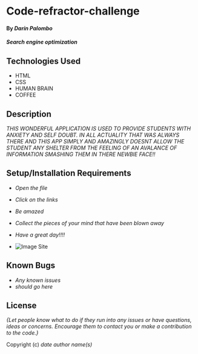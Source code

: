 # Code-refractor-challenge

#### By _**Darin Palombo**_

#### _Search engine optimization_

## Technologies Used

- HTML
- CSS
- HUMAN BRAIN
- COFFEE

## Description

_THIS WONDERFUL APPLICATION IS USED TO PROVIDE STUDENTS WITH ANXIETY AND SELF DOUBT. IN ALL ACTUALITY THAT WAS ALWAYS THERE AND THIS APP SIMPLY AND AMAZINGLY DOESNT ALLOW THE STUDENT ANY SHELTER FROM THE FEELING OF AN AVALANCE OF INFORMATION SMASHING THEM IN THERE NEWBIE FACE!!_

## Setup/Installation Requirements

- _Open the file_
- _Click on the links_
- _Be amazed_
- _Collect the pieces of your mind that have been blown away_
- _Have a great day!!!!_

- ![Image Site]("C:\Users\dplb1\OneDrive\Desktop\refractor-challenge\code-refractor-challenge\assets\images\darin1027.github.io_code-refractor-challenge_.png")

## Known Bugs

- _Any known issues_
- _should go here_

## License

_{Let people know what to do if they run into any issues or have questions, ideas or concerns. Encourage them to contact you or make a contribution to the code.}_

Copyright (c) _date_ _author name(s)_

[def]: "C:\Users\dplb1\OneDrive\Desktop\darin1027.github.io_code-refractor-challenge_.png"
